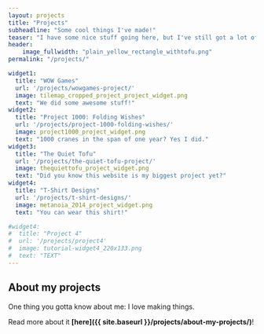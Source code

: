 ```yaml
---
layout: projects
title: "Projects"
subheadline: "Some cool things I've made!"
teaser: "I have some nice stuff going here, but I've still got a lot of work to do!"
header:
    image_fullwidth: "plain_yellow_rectangle_withtofu.png"
permalink: "/projects/"

widget1:
  title: "WOW Games"
  url: '/projects/wowgames-project/'
  image: tilemap_cropped_project_project_widget.png
  text: "We did some awesome stuff!"
widget2:
  title: "Project 1000: Folding Wishes"
  url: '/projects/project-1000-folding-wishes/'
  image: project1000_project_widget.png
  text: "1000 cranes in the span of one year? Yes I did."
widget3:
  title: "The Quiet Tofu"
  url: '/projects/the-quiet-tofu-project/'
  image: thequiettofu_project_widget.png
  text: "Did you know this website is my biggest project yet?"
widget4:
  title: "T-Shirt Designs"
  url: '/projects/t-shirt-designs/'
  image: metanoia_2014_project_widget.png
  text: "You can wear this shirt!"

#widget4:
#  title: "Project 4"
#  url: '/projects/project4'
#  image: tutorial-widget4_220x133.png
#  text: "TEXT"
---
```

## About my projects

One thing you gotta know about me: I love making things.

Read more about it **[here]({{ site.baseurl }}/projects/about-my-projects/)**!
